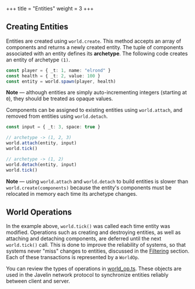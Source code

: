 +++
title = "Entities"
weight = 3
+++

## Creating Entities

Entities are created using `world.create`. This method accepts an array of components and returns a newly created entity. The tuple of components associated with an entity defines its **archetype**. The following code creates an entity of archetype `(1)`.

```typescript
const player = { _t: 1, name: "elrond" }
const health = { _t: 2, value: 100 }
const entity = world.spawn(player, health)
```

<aside>
  <p>
    <strong>Note</strong> — although entities are simply auto-incrementing integers (starting at <code>0</code>), they should be treated as opaque values.
  </p>
</aside>

Components can be assigned to existing entities using `world.attach`, and removed from entities using `world.detach`.

```typescript
const input = { _t: 3, space: true }

// archetype -> (1, 2, 3)
world.attach(entity, input) 
world.tick()

// archetype -> (1, 2)
world.detach(entity, input)
world.tick()
```

<aside>
  <p>
    <strong>Note</strong> — using <code>world.attach</code> and <code>world.detach</code> to build entities is slower than <code>world.create(components)</code> because the entity's components must be relocated in memory each time its archetype changes.
  </p>
</aside>

## World Operations

In the example above, `world.tick()` was called each time entity was modified. Operations such as creating and destroying entities, as well as attaching and detaching components, are deferred until the next `world.tick()` call. This is done to improve the reliability of systems, so that systems never "miss" changes to entities, discussed in the [Filtering](/ecs/filtering) section. Each of these transactions is represented by a `WorldOp`.

You can review the types of operations in [world_op.ts](https://github.com/3mcd/javelin/blob/master/packages/ecs/src/world_op.ts). These objects are used in the Javelin network protocol to synchronize entities reliably between client and server.
